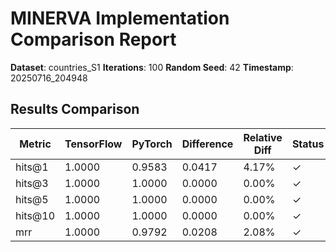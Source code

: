 # MINERVA Implementation Comparison Report

**Dataset**: countries_S1
**Iterations**: 100
**Random Seed**: 42
**Timestamp**: 20250716_204948
## Results Comparison

| Metric | TensorFlow | PyTorch | Difference | Relative Diff | Status |
|--------|------------|---------|------------|---------------|--------|
| hits@1 | 1.0000 | 0.9583 | 0.0417 | 4.17% | ✓ |
| hits@3 | 1.0000 | 1.0000 | 0.0000 | 0.00% | ✓ |
| hits@5 | 1.0000 | 1.0000 | 0.0000 | 0.00% | ✓ |
| hits@10 | 1.0000 | 1.0000 | 0.0000 | 0.00% | ✓ |
| mrr | 1.0000 | 0.9792 | 0.0208 | 2.08% | ✓ |
